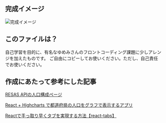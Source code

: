## 完成イメージ
![完成イメージ](./完成イメージ.png)

## このファイルは？
自己学習を目的に、有名なゆめみさんのフロントコーディング課題に少しアレンジを加えたものです。
ご自由にコピーしてお使いください。ただし、自己責任でお使いください。

## 作成にあたって参考にした記事
[RESAS APIの人口構成ページ](https://opendata.resas-portal.go.jp/docs/api/v1/population/composition/perYear.html)

[React + Highcharts で都道府県の人口をグラフで表示するアプリ](https://zenn.dev/shimapon3/articles/13e3d4b147742c)

[Reactで手っ取り早くタブを実現する方法【react-tabs】](https://qiita.com/laughingman/items/cab91e7dabc952247953)




